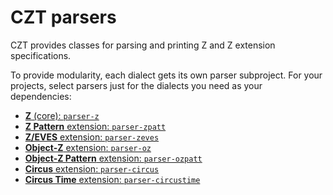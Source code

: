 # CZT parsers

CZT provides classes for parsing and printing Z and Z extension specifications.

To provide modularity, each dialect gets its own parser subproject.
For your projects, select parsers just for the dialects you need as your dependencies:

-   [**Z** (core): `parser-z`](parser-z/)
-   [**Z Pattern** extension: `parser-zpatt`](parser-zpatt/)
-   [**Z/EVES** extension: `parser-zeves`](parser-zeves/)
-   [**Object-Z** extension: `parser-oz`](parser-oz/)
-   [**Object-Z Pattern** extension: `parser-ozpatt`](parser-ozpatt/)
-   [**Circus** extension: `parser-circus`](parser-circus/)
-   [**Circus Time** extension: `parser-circustime`](parser-circustime/)
